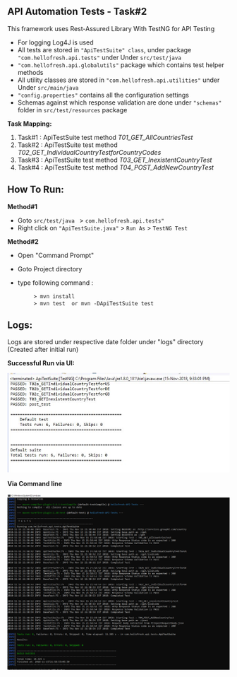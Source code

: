 ## API Automation Tests - Task#2


This framework uses Rest-Assured Library With TestNG for API Testing 

- For logging Log4J is used
- All tests are stored in ```"ApiTestSuite" class```, under package ```"com.hellofresh.api.tests"``` under Under ```src/test/java```
- ```"com.hellofresh.api.globalutils"``` package which contains test helper methods
- All utility classes are stored in ```"com.hellofresh.api.utilities"``` under Under ```src/main/java```
- ```"config.properties"``` contains all the configuration settings
- Schemas against which response validation are done under ```"schemas"``` folder in ```src/test/resources``` package


**Task Mapping:**

1) Task#1 : ApiTestSuite test method *T01_GET_AllCountriesTest*
2) Task#2 : ApiTestSuite test method *T02_GET_IndividualCountryTestforCountryCodes*
3) Task#3 : ApiTestSuite test method *T03_GET_InexistentCountryTest*
3) Task#4 : ApiTestSuite test method *T04_POST_AddNewCountryTest*

## How To Run:

 **Method#1**
 - Goto ```src/test/java ``` > ```com.hellofresh.api.tests"```
 - Right click on ```"ApiTestSuite.java"``` > ```Run As``` > ```TestNG Test```
 
 
 **Method#2**
 - Open "Command Prompt"
 - Goto Project directory
 - type following command : 
 
 			> mvn install
 			> mvn test  or mvn -DApiTestSuite test
 			

## Logs: 

Logs are stored under respective date folder under "logs" directory (Created after initial run)

**Successful Run via UI:**

![alt text](https://raw.githubusercontent.com/far11ven/hellofresh-images/master/images/API%20Test%20Run_Via%20UI.JPG)


**Via Command line**

![alt text](https://raw.githubusercontent.com/far11ven/hellofresh-images/master/images/API%20Test%20Run_Command%20Line.png)
